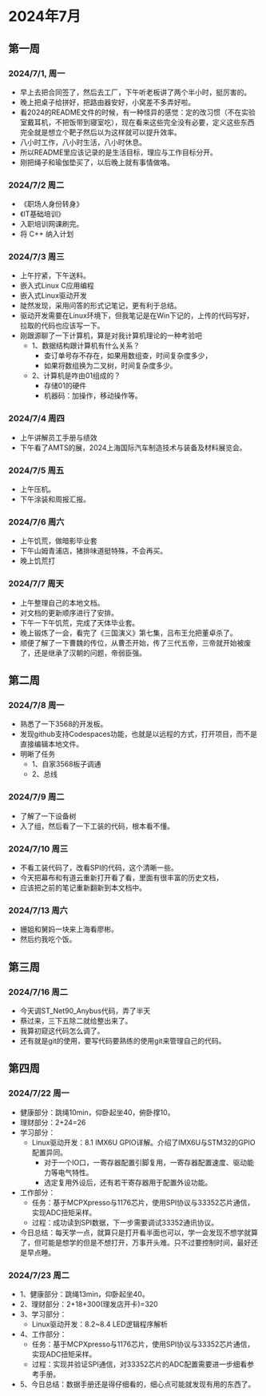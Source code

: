 # 2024年7月

## 第一周

### 2024/7/1, 周一
- 早上去把合同签了，然后去工厂，下午听老板讲了两个半小时，挺厉害的。
- 晚上把桌子给拼好，把路由器安好，小窝差不多弄好啦。
- 看2024的README文件的时候，有一种怪异的感觉：定的改习惯（不在实验室戴耳机，不把饭带到寝室吃），现在看来这些完全没有必要，定义这些东西完全就是想立个靶子然后以为这样就可以提升效率。
- 八小时工作，八小时生活，八小时休息。
- 所以README里应该记录的是生活目标，理应与工作目标分开。
- 刚把绳子和瑜伽垫买了，以后晚上就有事情做咯。

### 2024/7/2 周二
- 《职场人身份转身》
- 《IT基础培训》
- 入职培训网课刷完。
- 将 C++ 纳入计划

### 2024/7/3 周三
- 上午拧紧，下午送料。
- 嵌入式Linux C应用编程
- 嵌入式Linux驱动开发
- 陡然发现，采用问答的形式记笔记，更有利于总结。
- 驱动开发需要在Linux环境下，但我笔记是在Win下记的，上传的代码写好，拉取的代码也应该写一下。
- 刚跟源聊了一下计算机，算是对我计算机理论的一种考验吧
  - 1、数据结构跟计算机有什么关系？
    - 查订单号存不存在，如果用数组查，时间复杂度多少，
    - 如果将数组换为二叉树，时间复杂度多少。
  - 2、计算机是咋由01组成的？
    - 存储01的硬件
    - 机器码：加操作，移动操作等。

### 2024/7/4 周四
- 上午讲解员工手册与绩效
- 下午看了AMTS的展，2024上海国际汽车制造技术与装备及材料展览会。

### 2024/7/5 周五
- 上午压机。
- 下午涂装和周报汇报。

### 2024/7/6 周六
- 上午饥荒，做暗影毕业套
- 下午山姆青浦店，猪排味道挺特殊，不会再买。
- 晚上饥荒打

### 2024/7/7 周天
- 上午整理自己的本地文档。
- 对文档的更新顺序进行了安排。
- 下午一下午饥荒，完成了天体毕业套。
- 晚上锻炼了一会，看完了《三国演义》第七集，吕布王允把董卓杀了。
- 顺便了解了一下曹魏的传位，从曹丕开始，传了三代五帝，三帝就开始被废了，还是继承了汉朝的问题，帝弱臣强。


## 第二周

### 2024/7/8 周一
- 熟悉了一下3568的开发板。
- 发现github支持Codespaces功能，也就是以远程的方式，打开项目，而不是直接编辑本地文件。
- 明晰了任务
  - 1、自家3568板子调通
  - 2、总线

### 2024/7/9 周二
- 了解了一下设备树
- 入了组，然后看了一下工装的代码，根本看不懂。

### 2024/7/10 周三
- 不看工装代码了，改看SPI的代码，这个清晰一些。
- 今天把幕布和有道云重新打开看了看，里面有很丰富的历史文档，
- 应该把之前的笔记重新翻新到本文档中。


### 2024/7/13 周六
- 姗姐和舅妈一块来上海看廖彬。
- 然后约我吃个饭。

## 第三周

### 2024/7/16 周二
- 今天调ST_Net90_Anybus代码，弄了半天
- 蔡过来，三下五除二就给整出来了。
- 我算初窥这代码怎么调了。
- 还有就是git的使用，要写代码要熟练的使用git来管理自己的代码。

## 第四周

### 2024/7/22 周一
- 健康部分：跳绳10min，仰卧起坐40，俯卧撑10。
- 理财部分：2+24=26
- 学习部分：
  - Linux驱动开发：8.1 IMX6U GPIO详解。介绍了IMX6U与STM32的GPIO配置异同。
    - 对于一个IO口，一寄存器配置引脚复用，一寄存器配置速度、驱动能力等电气特性。
    - 选定复用外设后，还有若干寄存器用于配置外设功能。
- 工作部分：
  - 任务：基于MCPXpresso与1176芯片，使用SPI协议与33352芯片通信，实现ADC扭矩采样。
  - 过程：成功读到SPI数据，下一步需要调试33352通讯协议。
- 今日总结：每天学一点，就算只是打开看半面也可以，学一会发现不想学就算了，但可能是想学的但是不想打开，万事开头难。只不过要控制时间，最好还是早点睡。

### 2024/7/23 周二
- 1、健康部分：跳绳13min，仰卧起坐40。
- 2、理财部分：2+18+300(理发店开卡)=320
- 3、学习部分：
  - Linux驱动开发：8.2~8.4 LED逻辑程序解析
- 4、工作部分：
  - 任务：基于MCPXpresso与1176芯片，使用SPI协议与33352芯片通信，实现ADC扭矩采样。
  - 过程：实现并验证SPI通信，对33352芯片的ADC配置需要进一步细看参考手册。
- 5、今日总结：数据手册还是得仔细看的，细心点可能就发现有用的东西了。

